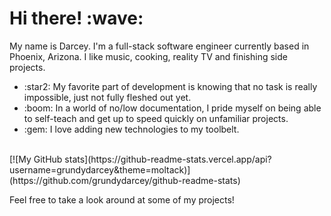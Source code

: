 <h1>Hi there! :wave:</h1>
<!-- <hr style="border:0.5px solid black" /> -->

My name is Darcey. I'm a full-stack software engineer currently based in Phoenix, Arizona. I like music, cooking, reality TV and finishing side projects.

<ul>
    <li>:star2: My favorite part of development is knowing that no task is really impossible, just not fully fleshed out yet.</li>
    <li>:boom: In a world of no/low documentation, I pride myself on being able to self-teach and get up to speed quickly on unfamiliar projects.</li>
    <li>:gem: I love adding new technologies to my toolbelt.</li>
</ul><br />

<div style="align:center">[![My GitHub stats](https://github-readme-stats.vercel.app/api?username=grundydarcey&theme=moltack)](https://github.com/grundydarcey/github-readme-stats)</div>

Feel free to take a look around at some of my projects!</a>
